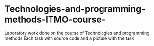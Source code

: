 # Technologies-and-programming-methods-ITMO-course-
Laboratory work done on the course of Technologies and programming methods Each task with source code and a picture with the task

